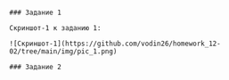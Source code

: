 ``` # Домашнее задание к занятию «Работа с данными (DDL/DML)» "Воронин Владислав"

### Задание 1

Скриншот-1 к заданию 1:

![Скриншот-1](https://github.com/vodin26/homework_12-02/tree/main/img/pic_1.png)

### Задание 2
